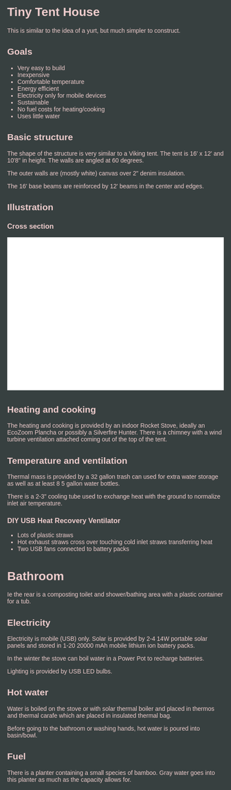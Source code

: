 <link rel="stylesheet" href="css/main.css"/>
<style>
body, p, div, html {
  font-family: 'Titillium Web', sans-serif;
  color: #eecccc;
  background-color: #374040;
}

body {
 margin: 2em;
}

</style>

# Tiny Tent House

This is similar to the idea of a yurt, but much
simpler to construct.

## Goals

* Very easy to build
* Inexpensive
* Comfortable temperature
* Energy efficient
* Electricity only for mobile devices
* Sustainable
* No fuel costs for heating/cooking
* Uses little water

## Basic structure

The shape of the structure is very similar to a Viking tent.
The tent is 16' x 12' and 10'8" in height.  The walls
are angled at 60 degrees.

The outer walls are (mostly white) canvas over 2" denim insulation.

The 16' base beams are reinforced by 12' beams in the center and edges.

## Illustration

### Cross section

<img src="house.png"/>

## Heating and cooking

The heating and cooking is provided by an indoor
Rocket Stove, ideally an EcoZoom Plancha or possibly
a Silverfire Hunter.  There is a chimney with a wind 
turbine ventilation attached coming out of the top
of the tent.

## Temperature and ventilation

Thermal mass is provided by a 32 gallon trash can used for
extra water storage as well as at least 8 5 gallon water
bottles.  

There is a 2-3" cooling tube used to exchange heat
with the ground to normalize inlet air temperature.

### DIY USB Heat Recovery Ventilator

* Lots of plastic straws
* Hot exhaust straws cross over touching 
cold inlet straws transferring heat
* Two USB fans connected to battery packs


# Bathroom

Ie the rear is a composting toilet and shower/bathing
area with a plastic container for a tub.

## Electricity

Electricity is mobile (USB) only.  Solar is provided by
2-4 14W portable solar panels and stored in 1-20 20000 mAh
mobile lithium ion battery packs.  

In the winter the stove can boil water in a Power Pot
to recharge batteries.

Lighting is provided by USB LED bulbs.
 
## Hot water

Water is boiled on the stove or with solar thermal
boiler and placed in thermos and thermal carafe which
are placed in insulated thermal bag.  

Before going to the bathroom or washing hands, hot water
is poured into basin/bowl.

## Fuel

There is a planter containing a small species of bamboo.
Gray water goes into this planter as much as the
capacity allows for.

